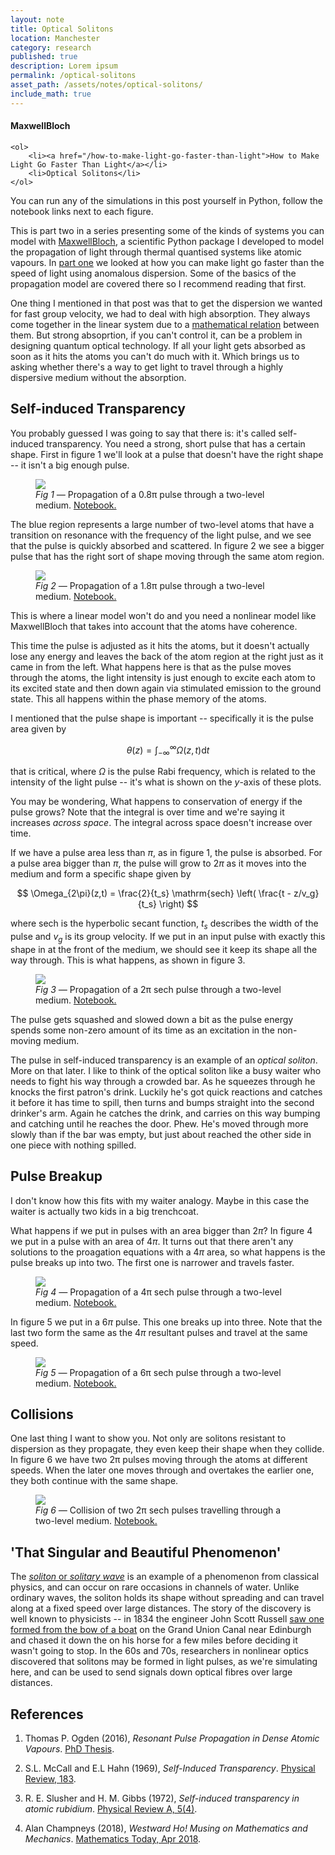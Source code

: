 ```yaml
---
layout: note
title: Optical Solitons
location: Manchester
category: research
published: true
description: Lorem ipsum
permalink: /optical-solitons
asset_path: /assets/notes/optical-solitons/
include_math: true
---
```


<aside class="sidebox">
    <h4>MaxwellBloch</h4>

    <ol>
        <li><a href="/how-to-make-light-go-faster-than-light">How to Make Light Go Faster Than Light</a></li>
        <li>Optical Solitons</li>
    </ol>
</aside>

<aside>You can run any of the simulations in this post yourself in Python, 
follow the notebook links next to each figure.</aside>

This is part two in a series presenting some of the kinds of systems you can
model with [MaxwellBloch][mb], a scientific Python package I developed to model
the propagation of light through thermal quantised systems like atomic vapours.
In [part one][p1] we looked at how you can make light go faster than the speed
of light using anomalous dispersion. Some of the basics of the propagation model
are covered there so I recommend reading that first.

One thing I mentioned in that post was that to get the dispersion we wanted for
fast group velocity, we had to deal with high absorption. They always come
together in the linear system due to a [mathematical relation][kk] between them.
But strong absoprtion, if you can't control it, can be a problem in designing
quantum optical technology. If all your light gets absorbed as soon as it hits
the atoms you can't do much with it. Which brings us to asking whether there's a
way to get light to travel through a highly dispersive medium without the
absorption.

## Self-induced Transparency

You probably guessed I was going to say that there is: it's called self-induced
transparency. You need a strong, short pulse that has a certain shape. First in
figure 1 we'll look at a pulse that doesn't have the right shape -- it isn't a
big enough pulse.

<figure>
<img class="full-framed" 
    src="{{ page.asset_path }}mb-solve-two-gaussian-0.8pi.mp4.gif" />
<figcaption>
<em>Fig 1 &mdash;</em> Propagation of a 0.8π pulse through a two-level medium.
<a
href="https://github.com/tommyogden/notebooks-maxwellbloch/blob/master/examples/mb-solve-two-gaussian-0.8pi.ipynb">Notebook.</a>
</figcaption>
</figure>

The blue region represents a large number of two-level atoms that have a
transition on resonance with the frequency of the light pulse, and we see that
the pulse is quickly absorbed and scattered. In figure 2 we see a bigger pulse 
that has the right sort of shape moving through the same atom region.

<figure>
<img class="full-framed" 
    src="{{ page.asset_path }}mb-solve-two-gaussian-1.8pi.mp4.gif" />
<figcaption>
<em>Fig 2 &mdash;</em> Propagation of a 1.8π pulse through a two-level medium.
<a
href="https://github.com/tommyogden/notebooks-maxwellbloch/blob/master/examples/mb-solve-two-gaussian-1.8pi.ipynb">Notebook.</a>
</figcaption>
</figure>

<aside>This is where a linear model won't do and you need a nonlinear model 
like MaxwellBloch that takes into account that the atoms have coherence.</aside>

This time the pulse is adjusted as it hits the atoms, but it doesn't actually
lose any energy and leaves the back of the atom region at the right just as it
came in from the left. What happens here is that as the pulse moves through the
atoms, the light intensity is just enough to excite each atom to its excited
state and then down again via stimulated emission to the ground state. This all
happens within the phase memory of the atoms.

I mentioned that the pulse shape is important -- specifically it is the pulse
area given by

$$
\theta(z)  = \int^\infty_{-\infty} \Omega(z, t) \mathrm{d} t
$$

that is critical, where $\Omega$ is the pulse Rabi frequency, which is related
to the intensity of the light pulse -- it's what is shown on the $y$-axis of
these plots.

<aside>You may be wondering, What happens to conservation of energy if the pulse 
grows? Note that the integral is over time and we're saying it increases 
<em>across space</em>. The integral across space doesn't increase over 
time.</aside>

If we have a pulse area less than $π$, as in figure 1, the pulse is absorbed. 
For a pulse area bigger than $π$, the pulse will grow to $2π$ as it moves 
into the medium and form a specific shape given by

$$
\Omega_{2\pi}(z,t) = \frac{2}{t_s} \mathrm{sech} \left( \frac{t - z/v_g}{t_s} \right)
$$

where $\mathrm{sech}$ is the hyperbolic secant function, $t_s$ describes the
width of the pulse and $v_g$ is its group velocity. If we put in an input pulse
with exactly this shape in at the front of the medium, we should see it keep its
shape all the way through. This is what happens, as shown in figure 3.

<figure>
<img class="full-framed" 
    src="{{ page.asset_path }}mb-solve-two-sech-2pi.mp4.gif" />
<figcaption>
<em>Fig 3 &mdash;</em> Propagation of a 2π sech pulse through a two-level medium.
<a
href="https://github.com/tommyogden/notebooks-maxwellbloch/blob/master/examples/mb-solve-two-sech-2pi.ipynb">Notebook.</a>
</figcaption>
</figure>

The pulse gets squashed and slowed down a bit as the pulse energy spends some
non-zero amount of its time as an excitation in the non-moving medium.

The pulse in self-induced transparency is an example of an _optical soliton_.
More on that later. I like to think of the optical soliton like a busy waiter
who needs to fight his way through a crowded bar. As he squeezes through he
knocks the first patron's drink. Luckily he's got quick reactions and catches it
before it has time to spill, then turns and bumps straight into the second
drinker's arm. Again he catches the drink, and carries on this way bumping and
catching until he reaches the door. Phew. He's moved through more slowly than if
the bar was empty, but just about reached the other side in one piece with
nothing spilled.

## Pulse Breakup

<aside>
I don't know how this fits with my waiter analogy. Maybe in this case the waiter
is actually two kids in a big trenchcoat.
</aside>

What happens if we put in pulses with an area bigger than $2\pi$? In figure 4 we
put in a pulse with an area of $4\pi$. It turns out that there aren't any
solutions to the proagation equations with a $4\pi$ area, so what happens is the
pulse breaks up into two. The first one is narrower and travels faster.

<figure>
<img class="full-framed" 
    src="{{ page.asset_path }}mb-solve-two-sech-4pi.mp4.gif" />
<figcaption>
<em>Fig 4 &mdash;</em> Propagation of a 4π sech pulse through a two-level medium.
<a
href="https://github.com/tommyogden/notebooks-maxwellbloch/blob/master/examples/mb-solve-two-sech-4pi.ipynb">Notebook.</a>
</figcaption>
</figure>

In figure 5 we put in a $6π$ pulse. This one breaks up into three. Note that the
last two form the same as the $4π$ resultant pulses and travel at the same
speed.

<figure>
<img class="full-framed" 
    src="{{ page.asset_path }}mb-solve-two-sech-6pi.mp4.gif" />
<figcaption>
<em>Fig 5 &mdash;</em> Propagation of a 6π sech pulse through a two-level medium.
<a
href="https://github.com/tommyogden/notebooks-maxwellbloch/blob/master/examples/mb-solve-two-sech-6pi.ipynb">Notebook.</a>
</figcaption>
</figure>

## Collisions

One last thing I want to show you. Not only are solitons resistant to dispersion
as they propagate, they even keep their shape when they collide. In figure 6 
we have two 2π pulses moving through the atoms at different speeds. When the
later one moves through and overtakes the earlier one, they both continue with
the same shape.

<figure>
<img class="full-framed" 
    src="{{ page.asset_path }}mb-solve-two-sech-2pi-collision.mp4.gif" />
<figcaption>
<em>Fig 6 &mdash;</em> Collision of two 2π sech pulses travelling through a 
two-level medium.
<a
href="https://github.com/tommyogden/notebooks-maxwellbloch/blob/master/examples/mb-solve-two-sech-2pi-collision.ipynb">Notebook.</a>
</figcaption>
</figure>

## 'That Singular and Beautiful Phenomenon'

The [_soliton_ or _solitary wave_][sol] is an example of a phenomenon from
classical physics, and can occur on rare occasions in channels of water. Unlike
ordinary waves, the soliton holds its shape without spreading and can travel
along at a fixed speed over large distances. The story of the discovery is well
known to physicists -- in 1834 the engineer John Scott Russell [saw one formed
from the bow of a boat][jsr] on the Grand Union Canal near Edinburgh and chased
it down the on his horse for a few miles before deciding it wasn't going to
stop. In the 60s and 70s, researchers in nonlinear optics discovered that
solitons may be formed in light pulses, as we're simulating here, and can be
used to send signals down optical fibres over large distances.

## References

1. Thomas P. Ogden (2016), _Resonant Pulse Propagation in Dense Atomic Vapours_.
   [PhD Thesis](http://etheses.dur.ac.uk/11599/).

1. S.L. McCall and E.L Hahn (1969), _Self-Induced Transparency_. [Physical
   Review, 183](https://journals.aps.org/pr/abstract/10.1103/PhysRev.183.457).

1. R. E. Slusher and H. M. Gibbs (1972), _Self-induced transparency in atomic rubidium_. [Physical Review A, 5(4)](https://journals.aps.org/pra/abstract/10.1103/PhysRevA.5.1634).

1. Alan Champneys (2018), _Westward Ho! Musing on Mathematics and Mechanics_. [Mathematics Today, Apr 2018][jsr]. 

<!-- Links -->
[p1]: /how-to-make-light-go-faster-than-light
[mb]: https://github.com/tommyogden/maxwellbloch
[kk]: https://en.wikipedia.org/wiki/Kramers–Kronig_relations
[sol]: https://en.wikipedia.org/wiki/Soliton
[jsr]: https://ima.org.uk/9238/westward-ho-musing-on-mathematics-and-mechanics/
